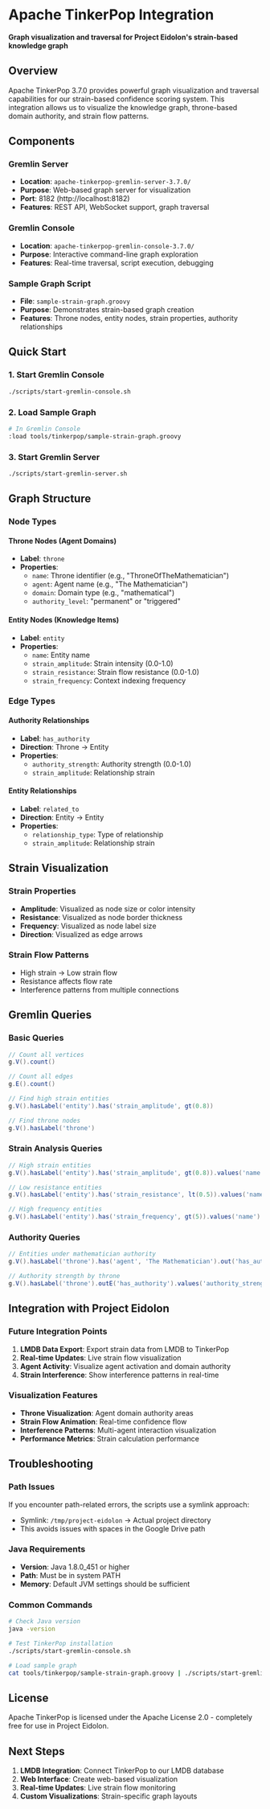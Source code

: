 # Apache TinkerPop Integration

**Graph visualization and traversal for Project Eidolon's strain-based knowledge graph**

## Overview

Apache TinkerPop 3.7.0 provides powerful graph visualization and traversal capabilities for our strain-based confidence scoring system. This integration allows us to visualize the knowledge graph, throne-based domain authority, and strain flow patterns.

## Components

### Gremlin Server
- **Location**: `apache-tinkerpop-gremlin-server-3.7.0/`
- **Purpose**: Web-based graph server for visualization
- **Port**: 8182 (http://localhost:8182)
- **Features**: REST API, WebSocket support, graph traversal

### Gremlin Console
- **Location**: `apache-tinkerpop-gremlin-console-3.7.0/`
- **Purpose**: Interactive command-line graph exploration
- **Features**: Real-time traversal, script execution, debugging

### Sample Graph Script
- **File**: `sample-strain-graph.groovy`
- **Purpose**: Demonstrates strain-based graph creation
- **Features**: Throne nodes, entity nodes, strain properties, authority relationships

## Quick Start

### 1. Start Gremlin Console
```bash
./scripts/start-gremlin-console.sh
```

### 2. Load Sample Graph
```bash
# In Gremlin Console
:load tools/tinkerpop/sample-strain-graph.groovy
```

### 3. Start Gremlin Server
```bash
./scripts/start-gremlin-server.sh
```

## Graph Structure

### Node Types

#### Throne Nodes (Agent Domains)
- **Label**: `throne`
- **Properties**:
  - `name`: Throne identifier (e.g., "ThroneOfTheMathematician")
  - `agent`: Agent name (e.g., "The Mathematician")
  - `domain`: Domain type (e.g., "mathematical")
  - `authority_level`: "permanent" or "triggered"

#### Entity Nodes (Knowledge Items)
- **Label**: `entity`
- **Properties**:
  - `name`: Entity name
  - `strain_amplitude`: Strain intensity (0.0-1.0)
  - `strain_resistance`: Strain flow resistance (0.0-1.0)
  - `strain_frequency`: Context indexing frequency

### Edge Types

#### Authority Relationships
- **Label**: `has_authority`
- **Direction**: Throne → Entity
- **Properties**:
  - `authority_strength`: Authority strength (0.0-1.0)
  - `strain_amplitude`: Relationship strain

#### Entity Relationships
- **Label**: `related_to`
- **Direction**: Entity → Entity
- **Properties**:
  - `relationship_type`: Type of relationship
  - `strain_amplitude`: Relationship strain

## Strain Visualization

### Strain Properties
- **Amplitude**: Visualized as node size or color intensity
- **Resistance**: Visualized as node border thickness
- **Frequency**: Visualized as node label size
- **Direction**: Visualized as edge arrows

### Strain Flow Patterns
- High strain → Low strain flow
- Resistance affects flow rate
- Interference patterns from multiple connections

## Gremlin Queries

### Basic Queries
```groovy
// Count all vertices
g.V().count()

// Count all edges
g.E().count()

// Find high strain entities
g.V().hasLabel('entity').has('strain_amplitude', gt(0.8))

// Find throne nodes
g.V().hasLabel('throne')
```

### Strain Analysis Queries
```groovy
// High strain entities
g.V().hasLabel('entity').has('strain_amplitude', gt(0.8)).values('name')

// Low resistance entities
g.V().hasLabel('entity').has('strain_resistance', lt(0.5)).values('name')

// High frequency entities
g.V().hasLabel('entity').has('strain_frequency', gt(5)).values('name')
```

### Authority Queries
```groovy
// Entities under mathematician authority
g.V().hasLabel('throne').has('agent', 'The Mathematician').out('has_authority')

// Authority strength by throne
g.V().hasLabel('throne').outE('has_authority').values('authority_strength')
```

## Integration with Project Eidolon

### Future Integration Points
1. **LMDB Data Export**: Export strain data from LMDB to TinkerPop
2. **Real-time Updates**: Live strain flow visualization
3. **Agent Activity**: Visualize agent activation and domain authority
4. **Strain Interference**: Show interference patterns in real-time

### Visualization Features
- **Throne Visualization**: Agent domain authority areas
- **Strain Flow Animation**: Real-time confidence flow
- **Interference Patterns**: Multi-agent interaction visualization
- **Performance Metrics**: Strain calculation performance

## Troubleshooting

### Path Issues
If you encounter path-related errors, the scripts use a symlink approach:
- Symlink: `/tmp/project-eidolon` → Actual project directory
- This avoids issues with spaces in the Google Drive path

### Java Requirements
- **Version**: Java 1.8.0_451 or higher
- **Path**: Must be in system PATH
- **Memory**: Default JVM settings should be sufficient

### Common Commands
```bash
# Check Java version
java -version

# Test TinkerPop installation
./scripts/start-gremlin-console.sh

# Load sample graph
cat tools/tinkerpop/sample-strain-graph.groovy | ./scripts/start-gremlin-console.sh
```

## License

Apache TinkerPop is licensed under the Apache License 2.0 - completely free for use in Project Eidolon.

## Next Steps

1. **LMDB Integration**: Connect TinkerPop to our LMDB database
2. **Web Interface**: Create web-based visualization
3. **Real-time Updates**: Live strain flow monitoring
4. **Custom Visualizations**: Strain-specific graph layouts 